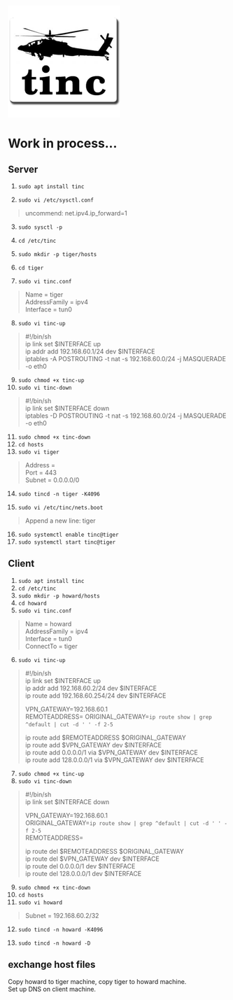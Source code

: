 ![picture](tinc-icon.png)

# Work in process...
  
## Server

1. `sudo apt install tinc`

2. `sudo vi /etc/sysctl.conf`

> uncommend: net.ipv4.ip_forward=1

3. `sudo sysctl -p`


4. `cd /etc/tinc`
5. `sudo mkdir -p tiger/hosts`
6. `cd tiger`
7. `sudo vi tinc.conf`

> Name = tiger  
> AddressFamily = ipv4  
> Interface = tun0  

8. `sudo vi tinc-up`

> #!/bin/sh  
> ip link set $INTERFACE up  
> ip addr add 192.168.60.1/24 dev $INTERFACE  
> iptables -A POSTROUTING -t nat -s 192.168.60.0/24 -j MASQUERADE -o eth0  

9. `sudo chmod +x tinc-up`
10. `sudo vi tinc-down`

> #!/bin/sh  
> ip link set $INTERFACE down  
> iptables -D POSTROUTING -t nat -s 192.168.60.0/24 -j MASQUERADE -o eth0  

11. `sudo chmod +x tinc-down`
12. `cd hosts`
13. `sudo vi tiger`

> Address = <server-public-ip>  
> Port = 443  
> Subnet = 0.0.0.0/0  

14. `sudo tincd -n tiger -K4096`

15. `sudo vi /etc/tinc/nets.boot`

> Append a new line: tiger  

16. `sudo systemctl enable tinc@tiger`
17. `sudo systemctl start tinc@tiger`


## Client

1. `sudo apt install tinc`
2. `cd /etc/tinc`
3. `sudo mkdir -p howard/hosts`
4. `cd howard`
5. `sudo vi tinc.conf`

> Name = howard  
> AddressFamily = ipv4  
> Interface = tun0  
> ConnectTo = tiger  

6. `sudo vi tinc-up`

> #!/bin/sh  
> ip link set $INTERFACE up  
> ip addr add 192.168.60.2/24 dev $INTERFACE  
> ip route add 192.168.60.254/24 dev $INTERFACE  
>   
> VPN_GATEWAY=192.168.60.1  
> REMOTEADDRESS=<server-public-ip> 
> ORIGINAL_GATEWAY=`ip route show | grep ^default | cut -d ' ' -f 2-5`  
>   
> ip route add $REMOTEADDRESS $ORIGINAL_GATEWAY  
> ip route add $VPN_GATEWAY dev $INTERFACE  
> ip route add 0.0.0.0/1 via $VPN_GATEWAY dev $INTERFACE  
> ip route add 128.0.0.0/1 via $VPN_GATEWAY dev $INTERFACE  

7. `sudo chmod +x tinc-up`
8. `sudo vi tinc-down`

> #!/bin/sh  
> ip link set $INTERFACE down  
>   
> VPN_GATEWAY=192.168.60.1  
> ORIGINAL_GATEWAY=`ip route show | grep ^default | cut -d ' ' -f 2-5`  
> REMOTEADDRESS=<server-public-ip>  
>   
> ip route del $REMOTEADDRESS $ORIGINAL_GATEWAY  
> ip route del $VPN_GATEWAY dev $INTERFACE  
> ip route del 0.0.0.0/1 dev $INTERFACE  
> ip route del 128.0.0.0/1 dev $INTERFACE  

9. `sudo chmod +x tinc-down`
10. `cd hosts`
11. `sudo vi howard`

> Subnet = 192.168.60.2/32  

12. `sudo tincd -n howard -K4096`


13. `sudo tincd -n howard -D`


## exchange host files
Copy howard to tiger machine, copy tiger to howard machine.  
Set up DNS on client machine.
